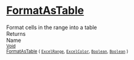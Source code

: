 # [FormatAsTable](./ExcelHelper-100663989.md)

Format cells in the range into a table
<br>
Returns<img width=542/>Name
<br>
<sub>[Void](https://docs.microsoft.com/en-us/dotnet/api/System.Void)</sub><img width=500/><sub>[FormatAsTable](./ExcelHelper-100663989.md) ( [`ExcelRange`](./ExcelHelper-100663989.md), [`ExcelColor`](./../Excel/ExcelColor.md), [`Boolean`](https://docs.microsoft.com/en-us/dotnet/api/System.Boolean), [`Boolean`](https://docs.microsoft.com/en-us/dotnet/api/System.Boolean) )</sub><br>


